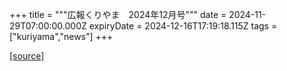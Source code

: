 +++
title = """広報くりやま　2024年12月号"""
date = 2024-11-29T07:00:00.000Z
expiryDate = 2024-12-16T17:19:18.115Z
tags = ["kuriyama","news"]
+++


[[source]](https://www.town.kuriyama.hokkaido.jp/site/koho/29562.html)
